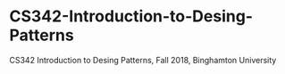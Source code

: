# CS342-Introduction-to-Desing-Patterns
CS342 Introduction to Desing Patterns, Fall 2018, Binghamton University

